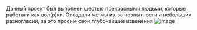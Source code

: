 Данный проект был выполнен шестью прекрасными людьми, которые работали как вол(р)ки.
Опоздали же мы из-за неопытности и небольших разногласий, за это просим свои глубочайшие извенения 
![image](https://github.com/N1kaPK/Practica/assets/144829357/909f442f-8e58-42ca-9c7a-7d52ee93ef5c)
